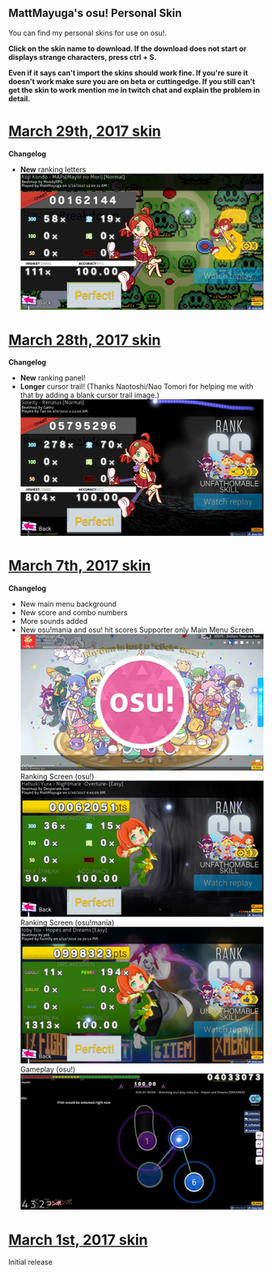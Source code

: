 ## MattMayuga's osu! Personal Skin

You can find my personal skins for use on osu!.

**Click on the skin name to download. If the download does not start or displays strange characters, press ctrl + S.**

**Even if it says can't import the skins should work fine. If you're sure it doesn't work make sure you are on beta or cuttingedge. If you still can't get the skin to work mention me in twitch chat and explain the problem in detail.**

# [March 29th, 2017 skin](https://www.dropbox.com/s/kgwjqkfes5007fk/MattMayuga%27s%20osu%21%20Skin%20%28March%2029th%2C%202017%29.osk?dl=0)
**Changelog**
- **New** ranking letters
![](https://github.com/MattMayuga/mattmayugas-osu-skin/blob/master/screenshot857.png?raw=true)

# [March 28th, 2017 skin](https://www.dropbox.com/s/7xvvrbu6xnybkhl/MattMayuga%27s%20osu%21%20skin%20%28March%2028th%2C%202017%29.osk?dl=0)
**Changelog**
- **New** ranking panel!
- **Longer** cursor trail! (Thanks Naotoshi/Nao Tomori for helping me with that by adding a blank cursor trail image.)
![](https://github.com/MattMayuga/mattmayugas-osu-skin/blob/master/screenshot846.png)
# [March 7th, 2017 skin](https://www.dropbox.com/s/dvs47lu68tx2vr9/MattMayuga%27s%20Skin%20%28March%207th%2C%202017%29.osk?dl=)
**Changelog**
- New main menu background
- New score and combo numbers
- More sounds added
- New osu!mania and osu! hit scores
Supporter only Main Menu Screen
![](https://github.com/MattMayuga/mattmayugas-osu-skin/blob/master/MM's%20personal%20skin%20Mar%207,%202017%20screenshots/screenshot760.png?raw=true)
Ranking Screen (osu!)
![](https://github.com/MattMayuga/mattmayugas-osu-skin/blob/master/MM's%20personal%20skin%20Mar%207,%202017%20screenshots/screenshot762.png?raw=true)
Ranking Screen (osu!mania)
![](https://github.com/MattMayuga/mattmayugas-osu-skin/blob/master/MM's%20personal%20skin%20Mar%207,%202017%20screenshots/screenshot763.png?raw=true)
Gameplay (osu!)
![](https://github.com/MattMayuga/mattmayugas-osu-skin/blob/master/MM's%20personal%20skin%20Mar%207,%202017%20screenshots/screenshot766.png?raw=true)
# [March 1st, 2017 skin](https://www.dropbox.com/s/wxaab5gf5tl68hh/MattMayuga%27s%20Skin%20%28March%201st%2C%202017%29.osk?dl=0)
Initial release
